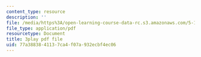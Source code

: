 ```yaml
---
content_type: resource
description: ''
file: /media/https%3A/open-learning-course-data-rc.s3.amazonaws.com/5-111sc-principles-of-chemical-science-fall-2014/77a3883841137ca4f07a932ecbf4ec06_NIZFPnHtrBA.pdf
file_type: application/pdf
resourcetype: Document
title: 3play pdf file
uid: 77a38838-4113-7ca4-f07a-932ecbf4ec06
---
```

